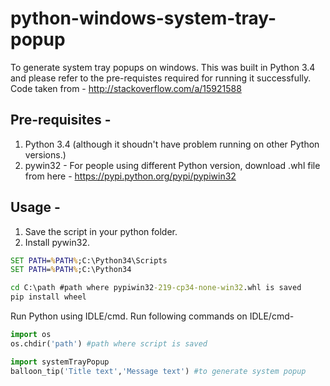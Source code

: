 # python-windows-system-tray-popup
To generate system tray popups on windows. 
This was built in Python 3.4 and please refer to the pre-requistes required for running it successfully. 
Code taken from - http://stackoverflow.com/a/15921588

Pre-requisites - 
-------
1. Python 3.4 (although it shoudn't have problem running on other Python versions.)
2. pywin32 - For people using different Python version, download .whl file from here - https://pypi.python.org/pypi/pypiwin32

Usage - 
-------
1. Save the script in your python folder. 
2. Install pywin32. 

```cmd
SET PATH=%PATH%;C:\Python34\Scripts
SET PATH=%PATH%;C:\Python34

cd C:\path #path where pypiwin32-219-cp34-none-win32.whl is saved
pip install wheel
```
Run Python using IDLE/cmd. Run following commands on IDLE/cmd- 

```Python
import os
os.chdir('path') #path where script is saved

import systemTrayPopup
balloon_tip('Title text','Message text') #to generate system popup
```
